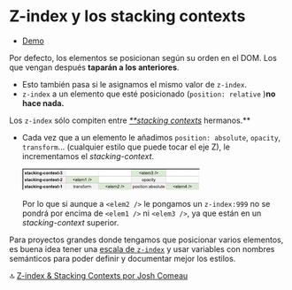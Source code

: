 # Z-index y los stacking contexts

- [Demo](https://codelytv.github.io/css-layouts-best-practises-course/4-3-understanding-z-index/)

Por defecto, los elementos se posicionan según su orden en el DOM. Los que vengan después **taparán a los anteriores**.

- Esto también pasa si le asignamos el mismo valor de `z-index`.
- `z-index` a un elemento que esté posicionado (`position: relative` )**no hace nada.**

Los `z-index` sólo compiten entre *[**stacking contexts](https://developer.mozilla.org/en-US/docs/Web/CSS/CSS_Positioning/Understanding_z_index/The_stacking_context)* hermanos.**

- Cada vez que a un elemento le añadimos `position: absolute`, `opacity`, `transform`... (cualquier estilo que puede tocar el eje Z), le incrementamos el *stacking-context*.

  ![image-20210421085437539](assets/4-ZIndex/image-20210421085437539.png)

  

  Por lo que si aunque a `<elem2 />` le pongamos un `z-index:999` no se pondrá por encima de `<elem1 />` ni `<elem3 />`, ya que están en un *stacking-context* superior.

Para proyectos grandes donde tengamos que posicionar varios elementos, es buena idea tener una [escala de `z-index`](https://gist.github.com/toadkicker/fc290e84d7bd861e3e73) y usar variables con nombres semánticos para poder definir y documentar mejor los estilos.

🔝 [Z-index & Stacking Contexts por Josh Comeau](https://www.joshwcomeau.com/css/stacking-contexts/)